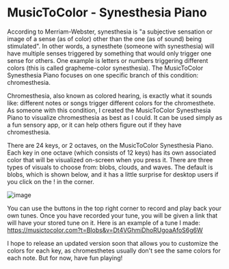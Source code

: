 # MusicToColor - Synesthesia Piano

According to Merriam-Webster, synesthesia is "a subjective sensation or image of a sense (as of color) other than the one (as of sound) being stimulated". In other words,
a synesthete (someone with synesthesia) will have multiple senses triggered by something that would only trigger one sense for others. One example is letters or numbers 
triggering different colors (this is called grapheme-color synesthesia). The MusicToColor Synesthesia Piano focuses on one specific branch of this condition:
chromesthesia.

Chromesthesia, also known as colored hearing, is exactly what it sounds like: different notes or songs trigger different colors for the chromesthete. As someone with this
condition, I created the MusicToColor Synesthesia Piano to visualize chromesthesia as best as I could. It can be used simply as a fun sensory app, or it can help others
figure out if they have chromesthesia. 

There are 24 keys, or 2 octaves, on the MusicToColor Synesthesia Piano. Each key in one octave (which consists of 12 keys) has its own associated color that will be
visualized on-screen when you press it. There are three types of visuals to choose from: blobs, clouds, and waves. The default is blobs, which is shown below, and it has
a little surprise for desktop users if you click on the ! in the corner.

![image](https://user-images.githubusercontent.com/31810543/203854703-0d9806da-b9f1-479d-8bdf-efe47c7703f6.png)

You can use the buttons in the top right corner to record and play back your own tunes. Once you have recorded your tune, you will be given a link that will have your
stored tune on it. Here is an example of a tune I made: https://musictocolor.com?t=Blobs&v=Dt4VGhmiDhoRUgoaAfoS6g6W

I hope to release an updated version soon that allows you to customize the colors for each key, as chromesthetes usually don't see the same colors for each note. But for
now, have fun playing!

